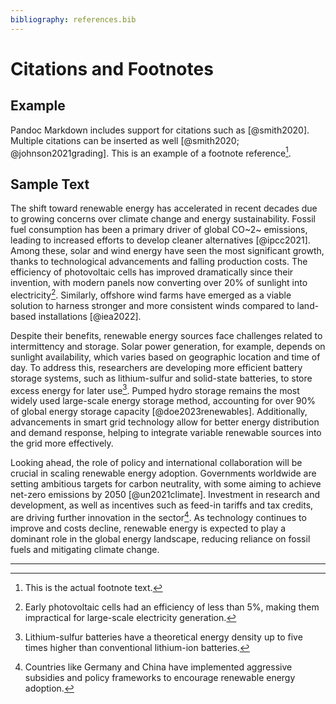 ```yaml
---
bibliography: references.bib
---
```


# Citations and Footnotes

## Example

Pandoc Markdown includes support for citations such as [@smith2020]. Multiple
citations can be inserted as well [@smith2020; @johnson2021grading]. This is an
example of a footnote reference[^1].

[^1]: This is the actual footnote text.

## Sample Text

The shift toward renewable energy has accelerated in recent decades due to
growing concerns over climate change and energy sustainability. Fossil fuel
consumption has been a primary driver of global CO~2~ emissions, leading to
increased efforts to develop cleaner alternatives [@ipcc2021]. Among these,
solar and wind energy have seen the most significant growth, thanks to
technological advancements and falling production costs. The efficiency of
photovoltaic cells has improved dramatically since their invention, with modern
panels now converting over 20% of sunlight into electricity[^2]. Similarly,
offshore wind farms have emerged as a viable solution to harness stronger and
more consistent winds compared to land-based installations [@iea2022].

Despite their benefits, renewable energy sources face challenges related to
intermittency and storage. Solar power generation, for example, depends on
sunlight availability, which varies based on geographic location and time of
day. To address this, researchers are developing more efficient battery storage
systems, such as lithium-sulfur and solid-state batteries, to store excess
energy for later use[^3]. Pumped hydro storage remains the most widely used
large-scale energy storage method, accounting for over 90% of global energy
storage capacity [@doe2023renewables]. Additionally, advancements in smart grid
technology allow for better energy distribution and demand response, helping to
integrate variable renewable sources into the grid more effectively.

Looking ahead, the role of policy and international collaboration will be
crucial in scaling renewable energy adoption. Governments worldwide are setting
ambitious targets for carbon neutrality, with some aiming to achieve net-zero
emissions by 2050 [@un2021climate]. Investment in research and development, as
well as incentives such as feed-in tariffs and tax credits, are driving further
innovation in the sector[^4]. As technology continues to improve and costs
decline, renewable energy is expected to play a dominant role in the global
energy landscape, reducing reliance on fossil fuels and mitigating climate
change.

[^2]:
    Early photovoltaic cells had an efficiency of less than 5%, making them
    impractical for large-scale electricity generation.

[^3]:
    Lithium-sulfur batteries have a theoretical energy density up to five times
    higher than conventional lithium-ion batteries.

[^4]:
    Countries like Germany and China have implemented aggressive subsidies and
    policy frameworks to encourage renewable energy adoption.

---

